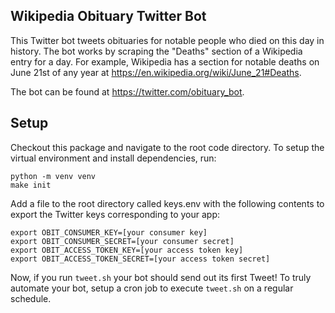 ## Wikipedia Obituary Twitter Bot
This Twitter bot tweets obituaries for notable people who died
on this day in history. The bot works by scraping the "Deaths"
section of a Wikipedia entry for a day. For example, Wikipedia
has a section for notable deaths on June 21st of any year at 
https://en.wikipedia.org/wiki/June_21#Deaths.

The bot can be found at https://twitter.com/obituary_bot.

## Setup
Checkout this package and navigate to the root code directory.
To setup the virtual environment and install dependencies, run:
```
python -m venv venv
make init
```
Add a file to the root directory called keys.env with the following
contents to export the Twitter keys corresponding to your app:
```
export OBIT_CONSUMER_KEY=[your consumer key]
export OBIT_CONSUMER_SECRET=[your consumer secret]
export OBIT_ACCESS_TOKEN_KEY=[your access token key]
export OBIT_ACCESS_TOKEN_SECRET=[your access token secret]
```
Now, if you run `tweet.sh` your bot should send out its first
Tweet! To truly automate your bot, setup a cron job to execute
`tweet.sh` on a regular schedule.
